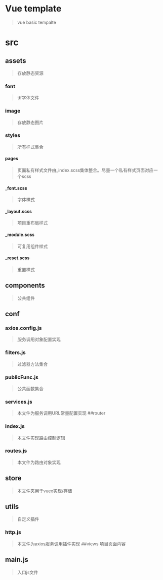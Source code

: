 # Vue template

> vue basic tempalte

# src

## assets
> 存放静态资源
### font
> ttf字体文件
### image
> 存放静态图片
### styles
> 所有样式集合
#### pages
> 页面私有样式文件由_index.scss集体整合。尽量一个私有样式页面对应一个scss
#### _font.scss 
> 字体样式
#### _layout.scss 
> 项目重布局样式
#### _module.scss 
> 可复用组件样式
#### _reset.scss
> 重置样式
## components
> 公共组件
## conf
### axios.config.js
> 服务调用对象配置实现
### filters.js
> 过滤器方法集合
### publicFunc.js
> 公共函数集合
### services.js
> 本文件为服务调用URL常量配置实现
##router
### index.js
> 本文件实现路由控制逻辑
### routes.js
> 本文件为路由对象实现
## store
> 本文件夹用于vuex实现/存储
## utils
> 自定义插件
### http.js
> 本文件为axios服务调用插件实现
##views
> 项目页面内容
## main.js
> 入口js文件



